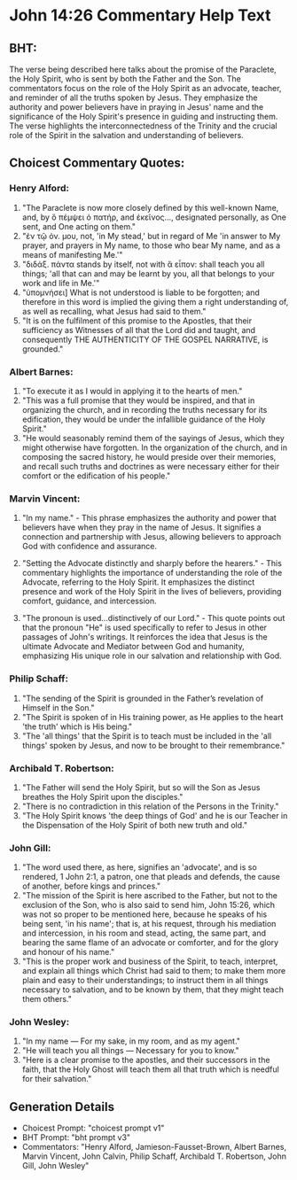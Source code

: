 # John 14:26 Commentary Help Text

## BHT:
The verse being described here talks about the promise of the Paraclete, the Holy Spirit, who is sent by both the Father and the Son. The commentators focus on the role of the Holy Spirit as an advocate, teacher, and reminder of all the truths spoken by Jesus. They emphasize the authority and power believers have in praying in Jesus' name and the significance of the Holy Spirit's presence in guiding and instructing them. The verse highlights the interconnectedness of the Trinity and the crucial role of the Spirit in the salvation and understanding of believers.

## Choicest Commentary Quotes:
### Henry Alford:
1. "The Paraclete is now more closely defined by this well-known Name, and, by ὃ πέμψει ὁ πατήρ, and ἐκεῖνος…, designated personally, as One sent, and One acting on them."
2. "ἐν τῷ ὀν. μου, not, 'in My stead,' but in regard of Me 'in answer to My prayer, and prayers in My name, to those who bear My name, and as a means of manifesting Me.'"
3. "διδάξ. πάντα stands by itself, not with ἃ εἶπον: shall teach you all things; 'all that can and may be learnt by you, all that belongs to your work and life in Me.'"
4. "ὑπομνήσει] What is not understood is liable to be forgotten; and therefore in this word is implied the giving them a right understanding of, as well as recalling, what Jesus had said to them."
5. "It is on the fulfilment of this promise to the Apostles, that their sufficiency as Witnesses of all that the Lord did and taught, and consequently THE AUTHENTICITY OF THE GOSPEL NARRATIVE, is grounded."

### Albert Barnes:
1. "To execute it as I would in applying it to the hearts of men." 
2. "This was a full promise that they would be inspired, and that in organizing the church, and in recording the truths necessary for its edification, they would be under the infallible guidance of the Holy Spirit."
3. "He would seasonably remind them of the sayings of Jesus, which they might otherwise have forgotten. In the organization of the church, and in composing the sacred history, he would preside over their memories, and recall such truths and doctrines as were necessary either for their comfort or the edification of his people."

### Marvin Vincent:
1. "In my name." - This phrase emphasizes the authority and power that believers have when they pray in the name of Jesus. It signifies a connection and partnership with Jesus, allowing believers to approach God with confidence and assurance.

2. "Setting the Advocate distinctly and sharply before the hearers." - This commentary highlights the importance of understanding the role of the Advocate, referring to the Holy Spirit. It emphasizes the distinct presence and work of the Holy Spirit in the lives of believers, providing comfort, guidance, and intercession.

3. "The pronoun is used...distinctively of our Lord." - This quote points out that the pronoun "He" is used specifically to refer to Jesus in other passages of John's writings. It reinforces the idea that Jesus is the ultimate Advocate and Mediator between God and humanity, emphasizing His unique role in our salvation and relationship with God.

### Philip Schaff:
1. "The sending of the Spirit is grounded in the Father’s revelation of Himself in the Son."
2. "The Spirit is spoken of in His training power, as He applies to the heart 'the truth' which is His being."
3. "The 'all things' that the Spirit is to teach must be included in the 'all things' spoken by Jesus, and now to be brought to their remembrance."

### Archibald T. Robertson:
1. "The Father will send the Holy Spirit, but so will the Son as Jesus breathes the Holy Spirit upon the disciples." 
2. "There is no contradiction in this relation of the Persons in the Trinity." 
3. "The Holy Spirit knows 'the deep things of God' and he is our Teacher in the Dispensation of the Holy Spirit of both new truth and old."

### John Gill:
1. "The word used there, as here, signifies an 'advocate', and is so rendered, 1 John 2:1, a patron, one that pleads and defends, the cause of another, before kings and princes."
2. "The mission of the Spirit is here ascribed to the Father, but not to the exclusion of the Son, who is also said to send him, John 15:26, which was not so proper to be mentioned here, because he speaks of his being sent, 'in his name'; that is, at his request, through his mediation and intercession, in his room and stead, acting, the same part, and bearing the same flame of an advocate or comforter, and for the glory and honour of his name."
3. "This is the proper work and business of the Spirit, to teach, interpret, and explain all things which Christ had said to them; to make them more plain and easy to their understandings; to instruct them in all things necessary to salvation, and to be known by them, that they might teach them others."

### John Wesley:
1. "In my name — For my sake, in my room, and as my agent."
2. "He will teach you all things — Necessary for you to know."
3. "Here is a clear promise to the apostles, and their successors in the faith, that the Holy Ghost will teach them all that truth which is needful for their salvation."


## Generation Details
- Choicest Prompt: "choicest prompt v1"
- BHT Prompt: "bht prompt v3"
- Commentators: "Henry Alford, Jamieson-Fausset-Brown, Albert Barnes, Marvin Vincent, John Calvin, Philip Schaff, Archibald T. Robertson, John Gill, John Wesley"
